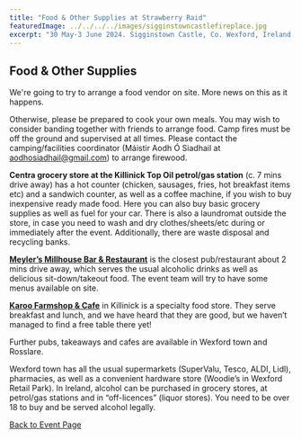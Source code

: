 ```yaml
---
title: "Food & Other Supplies at Strawberry Raid"
featuredImage: ../../../../images/sigginstowncastlefireplace.jpg
excerpt: "30 May-3 June 2024. Sigginstown Castle, Co. Wexford, Ireland."
---
```


## Food & Other Supplies

We're going to try to arrange a food vendor on site. More news on this as it happens.

Otherwise, please be prepared to cook your own meals. You may wish to consider banding together with friends to arrange food. Camp fires must be off the ground and supervised at all times. Please contact the camping/facilities coordinator (Máistir Aodh Ó Siadhail at <a href="mailto:aodhosiadhail@gmail.com">aodhosiadhail@gmail.com</a>) to arrange firewood.  

**Centra grocery store at the Killinick Top Oil petrol/gas station** (c. 7 mins drive away) has a hot counter (chicken, sausages, fries, hot breakfast items etc) and a sandwich counter, as well as a coffee machine, if you wish to buy inexpensive ready made food. Here you can also buy basic grocery supplies as well as fuel for your car. There is also a laundromat outside the store, in case you need to wash and dry clothes/sheets/etc during or immediately after the event. Additionally, there are waste disposal and recycling banks.

**[Meyler’s Millhouse Bar & Restaurant](https://meylersmillhouse.com/)** is the closest pub/restaurant about 2 mins drive away, which serves the usual alcoholic drinks as well as delicious sit-down/takeout food. The event team will try to have some menus available on site.         

**[Karoo Farmshop & Cafe](http://karoo.ie/)** in Killinick is a specialty food store. They serve breakfast and lunch, and we have heard that they are good, but we haven’t managed to find a free table there yet! 

Further pubs, takeaways and cafes are available in Wexford town and Rosslare. 

Wexford town has all the usual supermarkets (SuperValu, Tesco, ALDI, Lidl), pharmacies, as well as a convenient hardware store (Woodie’s in Wexford Retail Park). In Ireland, alcohol can be purchased in grocery stores, at petrol/gas stations and in “off-licences” (liquor stores). You need to be over 18 to buy and be served alcohol legally. 

<a href="/events/2023/strawberry-raid-iii/">Back to Event Page</a>
